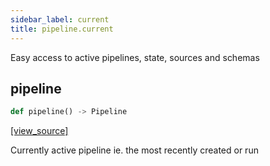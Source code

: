 ```yaml
---
sidebar_label: current
title: pipeline.current
---
```


Easy access to active pipelines, state, sources and schemas

## pipeline

```python
def pipeline() -> Pipeline
```

[[view_source]](https://github.com/dlt-hub/dlt/blob/e9c9ecfa8a644fdb516dd74aabca3bf75bafb154/dlt/pipeline/current.py#L15)

Currently active pipeline ie. the most recently created or run

